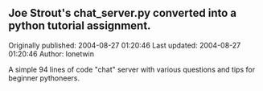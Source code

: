 ## Joe Strout's chat_server.py converted into a python tutorial assignment.

Originally published: 2004-08-27 01:20:46
Last updated: 2004-08-27 01:20:46
Author: lonetwin 

A simple 94 lines of code "chat" server with various questions and tips for beginner pythoneers.